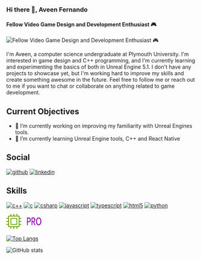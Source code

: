 ### Hi there 👋, Aveen Fernando
#### Fellow Video Game Design and Development Enthusiast 🎮
![Fellow Video Game Design and Development Enthusiast 🎮](https://ue-cdn.artstation.com/imgproxy/U78DxAXfaicpJ_klSE00ON5mQoyYv-TET3XbisCsQ4I/filename:3.jpg/resizing_type:fit/width:1920/height:1080/aHR0cHM6Ly9kMWl2N2RiNDR5aGd4bi5jbG91ZGZyb250Lm5ldC9iYWNrZ3JvdW5kcy82NDk0OTVlNS02MjM3LTRmMDQtYjllOC0wNzg4YTM0Zjc0ZGMvMy5qcGc)

I'm Aveen, a computer science undergraduate at Plymouth University. I'm interested in game design and C++ programming, and I'm currently learning and experimenting the basics of both in Unreal Engine 5.1. I don't have any projects to showcase yet, but I'm working hard to improve my skills and create something awesome in the future. Feel free to follow me or reach out to me if you want to chat or collaborate on anything related to game development.

## Current Objectives

- 🔭 I’m currently working on improving my familiarity with Unreal Engines tools. 
- 🌱 I’m currently learning Unreal Engine tools, C++ and React Native 

## Social 

[<img src='https://cdn.jsdelivr.net/npm/simple-icons@3.0.1/icons/github.svg' alt='github' height='40'>](https://github.com/AveenFernando)  [<img src='https://cdn.jsdelivr.net/npm/simple-icons@3.0.1/icons/linkedin.svg' alt='linkedin' height='40'>](https://www.linkedin.com/in/aveen-fernando-225a7618b/)  

## Skills

[<img src='https://cdn.jsdelivr.net/npm/simple-icons@3.0.1/icons/cplusplus.svg' alt='c++' height='40'>](https://learn.microsoft.com/en-us/cpp/cpp/?view=msvc-170)  [<img src='https://cdn.jsdelivr.net/npm/simple-icons@3.0.1/icons/c.svg' alt='c' height='40'>](https://learn.microsoft.com/en-us/cpp/c-language/?view=msvc-170)  [<img src='https://cdn.jsdelivr.net/npm/simple-icons@3.0.1/icons/csharp.svg' alt='csharp' height='40'>](https://learn.microsoft.com/en-us/dotnet/csharp/)  [<img src='https://cdn.jsdelivr.net/npm/simple-icons@3.0.1/icons/javascript.svg' alt='javascript' height='40'>](https://learn.microsoft.com/en-us/visualstudio/javascript/javascript-in-visual-studio?view=vs-2022)  [<img src='https://cdn.jsdelivr.net/npm/simple-icons@3.0.1/icons/typescript.svg' alt='typescript' height='40'>](https://learn.microsoft.com/en-us/visualstudio/javascript/javascript-in-visual-studio?view=vs-2022)  [<img src='https://cdn.jsdelivr.net/npm/simple-icons@3.0.1/icons/html5.svg' alt='html5' height='40'>](https://developer.mozilla.org/en-US/docs/Web/HTML)  [<img src='https://cdn.jsdelivr.net/npm/simple-icons@3.0.1/icons/python.svg' alt='python' height='40'>](https://www.python.org/about/help/)  

<a href='https://docs.github.com/en/developers'><img src='https://raw.githubusercontent.com/acervenky/animated-github-badges/master/assets/devbadge.gif' width='40' height='40'></a> <a href='https://github.com/pricing'><img src='https://raw.githubusercontent.com/acervenky/animated-github-badges/master/assets/pro.gif' width='40' height='40'></a> 

[![Top Langs](https://github-readme-stats.vercel.app/api/top-langs/?username=AveenFernando)](https://github.com/anuraghazra/github-readme-stats)

![GitHub stats](https://github-readme-stats.vercel.app/api?username=AveenFernando&show_icons=true&count_private=true)  



